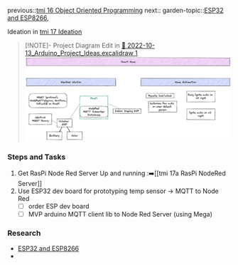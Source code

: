 previous::[tmi 16 Object Oriented Programming](tmi%2016%20Object%20Oriented%20Programming.md)
next::
garden-topic::[ESP32 and ESP8266](../../ESP32%20and%20ESP8266.md), 

Ideation in [tmi 17 Ideation](tmi%2017%20Ideation.md)

> [!NOTE]- Project Diagram 
> Edit in [📝 2022-10-13_Arduino_Project_Ideas.excalidraw 1](attachments/📝%202022-10-13_Arduino_Project_Ideas.excalidraw%201.md) 
> ![](attachments/Pasted%20image%2020221029142825.png)

### Steps and Tasks
1. Get RasPi Node Red Server Up and running :➡️[[tmi 17a RasPi NodeRed Server]]
2. Use ESP32 dev board for prototyping temp sensor -> MQTT to Node Red
	- [ ] order ESP dev board
	- [ ] MVP arduino MQTT client lib to Node Red Server (using Mega)

### Research
- [ESP32 and ESP8266](../../ESP32%20and%20ESP8266.md)
- 